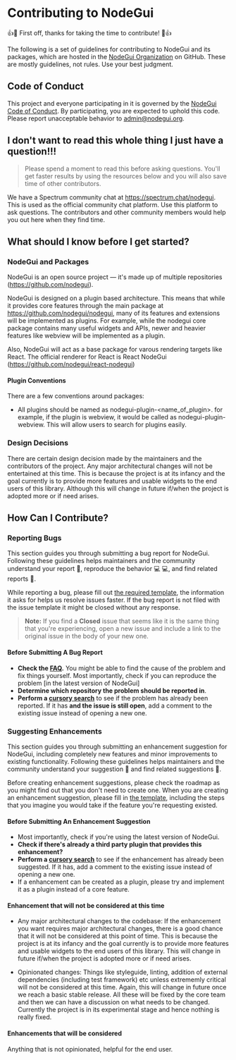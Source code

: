 

# Contributing to NodeGui

:+1::tada: First off, thanks for taking the time to contribute! :tada::+1:

The following is a set of guidelines for contributing to NodeGui and its packages, which are hosted in the [NodeGui Organization](https://github.com/nodegui) on GitHub. These are mostly guidelines, not rules. Use your best judgment.


## Code of Conduct

This project and everyone participating in it is governed by the [NodeGui Code of Conduct](CODE_OF_CONDUCT.md). By participating, you are expected to uphold this code. Please report unacceptable behavior to [admin@nodegui.org](mailto:admin@nodegui.org).

## I don't want to read this whole thing I just have a question!!!

> Please spend a moment to read this before asking questions. You'll get faster results by using the resources below and you will also save time of other contributors.

We have a Spectrum community chat at https://spectrum.chat/nodegui. This is used as the official community chat platform. Use this platform to ask questions. The contributors and other community members would help you out here when they find time. 


## What should I know before I get started?

### NodeGui and Packages

NodeGui is an open source project &mdash; it's made up of multiple repositories (https://github.com/nodegui).

NodeGui is designed on a plugin based architecture. This means that while it provides core features through the main package at https://github.com/nodegui/nodegui, many of its features and extensions will be implemented as plugins. For example, while the nodegui core package contains many useful widgets and APIs, newer and heavier features like webview will be implemented as a plugin.

Also, NodeGui will act as a base package for varous rendering targets like React. The official renderer for React is React NodeGui (https://github.com/nodegui/react-nodegui)


#### Plugin Conventions

There are a few conventions around packages:
- All plugins should be named as nodegui-plugin-<name_of_plugin>. for example, if the plugin is webview, it would be called as nodegui-plugin-webview. This will allow users to search for plugins easily.

### Design Decisions

There are certain design decision made by the maintainers and the contributors of the project. Any major architectural changes will not be entertained at this time. This is because the project is at its infancy and the goal currently is to provide more features and usable widgets to the end users of this library. Although this will change in future if/when the project is adopted more or if need arises.

## How Can I Contribute?

### Reporting Bugs

This section guides you through submitting a bug report for NodeGui. Following these guidelines helps maintainers and the community understand your report :pencil:, reproduce the behavior :computer: :computer:, and find related reports :mag_right:.

While reporting a bug, please fill out [the required template](https://github.com/nodegui/.github/blob/master/.github/ISSUE_TEMPLATE/bug_report.md), the information it asks for helps us resolve issues faster. If the bug report is not filed with the issue template it might be closed without any response.

> **Note:** If you find a **Closed** issue that seems like it is the same thing that you're experiencing, open a new issue and include a link to the original issue in the body of your new one.

#### Before Submitting A Bug Report

* **Check the [FAQ](https://docs.nodegui.org/docs/faq).** You might be able to find the cause of the problem and fix things yourself. Most importantly, check if you can reproduce the problem [in the latest version of NodeGui]
* **Determine which repository the problem should be reported in**.
* **Perform a [cursory search](https://github.com/search?q=+is%3Aissue+user%3Anodegui)** to see if the problem has already been reported. If it has **and the issue is still open**, add a comment to the existing issue instead of opening a new one.


### Suggesting Enhancements

This section guides you through submitting an enhancement suggestion for NodeGui, including completely new features and minor improvements to existing functionality. Following these guidelines helps maintainers and the community understand your suggestion :pencil: and find related suggestions :mag_right:.

Before creating enhancement suggestions, please check the roadmap as you might find out that you don't need to create one. When you are creating an enhancement suggestion, please fill in [the template](https://github.com/nodegui/.github/blob/master/.github/ISSUE_TEMPLATE/feature_request.md), including the steps that you imagine you would take if the feature you're requesting existed.


#### Before Submitting An Enhancement Suggestion

*  Most importantly, check if you're using the latest version of NodeGui.
* **Check if there's already a third party plugin that provides this enhancement?**
* **Perform a [cursory search](https://github.com/search?q=+is%3Aissue+user%3ANodeGui)** to see if the enhancement has already been suggested. If it has, add a comment to the existing issue instead of opening a new one.
* If a enhancement can be created as a plugin, please try and implement it as a plugin instead of a core feature.

#### Enhancement that will not be considered at this time

* Any major architectural changes to the codebase: If the enhancement you want requires major architectural changes, there is a good chance that it will not be considered at this point of time.  This is because the project is at its infancy and the goal currently is to provide more features and usable widgets to the end users of this library. This will change in future if/when the project is adopted more or if need arises.

* Opinionated changes: Things like styleguide, linting, addition of external dependencies (including test framework) etc unless extrememly critical will not be considered at this time. Again, this will change in future once we reach a basic stable release. All these will be fixed by the core team and then we can have a discussion on what needs to be changed. Currently the project is in its experimental stage and hence nothing is really fixed. 


#### Enhancements that will be considered

Anything that is not opinionated, helpful for the end user.
